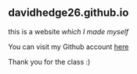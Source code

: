 ## davidhedge26.github.io

this is a website *which I made myself*

You can visit my Github account [here]([url](https://github.com/davidhedge26)https://github.com/davidhedge26)

Thank you for the class :)

